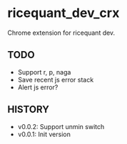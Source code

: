 # ricequant_dev_crx

Chrome extension for ricequant dev.

## TODO

- Support r, p, naga
- Save recent js error stack
- Alert js error?

## HISTORY

- v0.0.2: Support unmin switch
- v0.0.1: Init version
